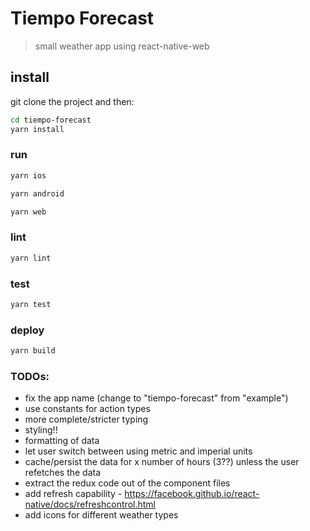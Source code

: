 # Tiempo Forecast

> small weather app using react-native-web

## install

git clone the project and then:

```sh
cd tiempo-forecast
yarn install
```

### run

```sh
yarn ios
```

```sh
yarn android
```

```sh
yarn web
```

### lint

```sh
yarn lint
```

### test

```sh
yarn test
```

### deploy

```sh
yarn build
```
### TODOs:
- fix the app name (change to "tiempo-forecast" from "example")
- use constants for action types
- more complete/stricter typing
- styling!!
- formatting of data
- let user switch between using metric and imperial units
- cache/persist the data for x number of hours (3??) unless the user refetches the data
- extract the redux code out of the component files
- add refresh capability - https://facebook.github.io/react-native/docs/refreshcontrol.html
- add icons for different weather types
  